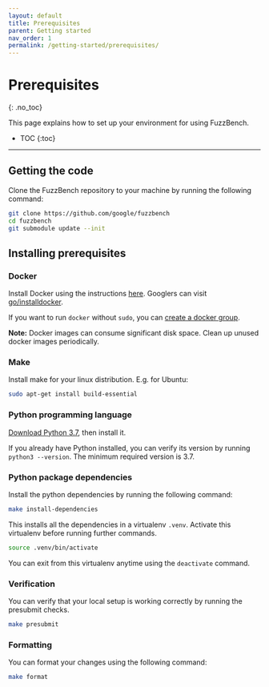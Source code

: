 ```yaml
---
layout: default
title: Prerequisites
parent: Getting started
nav_order: 1
permalink: /getting-started/prerequisites/
---
```


# Prerequisites
{: .no_toc}

This page explains how to set up your environment for using FuzzBench.

- TOC
{:toc}

---

## Getting the code

Clone the FuzzBench repository to your machine by running the following command:

```bash
git clone https://github.com/google/fuzzbench
cd fuzzbench
git submodule update --init
```

## Installing prerequisites

### Docker

Install Docker using the instructions
[here](https://docs.docker.com/engine/installation).
Googlers can visit [go/installdocker](https://goto.google.com/installdocker).

If you want to run `docker` without `sudo`, you can
[create a docker group](https://docs.docker.com/engine/installation/linux/ubuntulinux/#/create-a-docker-group).

**Note:** Docker images can consume significant disk space. Clean up unused
docker images periodically.

### Make

Install make for your linux distribution. E.g. for Ubuntu:

```bash
sudo apt-get install build-essential
```

### Python programming language

[Download Python 3.7](https://www.python.org/downloads/release/python-376/),
then install it.

If you already have Python installed, you can verify its version by running
`python3 --version`. The minimum required version is 3.7.

### Python package dependencies

Install the python dependencies by running the following command:

```bash
make install-dependencies
```

This installs all the dependencies in a virtualenv `.venv`. Activate this
virtualenv before running further commands.

```bash
source .venv/bin/activate
```

You can exit from this virtualenv anytime using the `deactivate` command.

### Verification

You can verify that your local setup is working correctly by running the
presubmit checks.

```bash
make presubmit
```

### Formatting

You can format your changes using the following command:

```bash
make format
```
